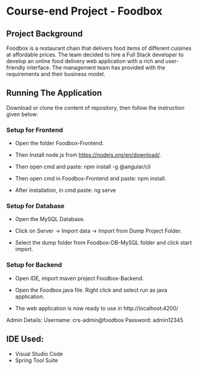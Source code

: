 # Course-end Project - Foodbox
## Project Background
Foodbox is a restaurant chain that delivers food items of different cuisines at affordable prices. The team decided to hire a Full Stack developer to develop an online food delivery web application with a rich and user-friendly interface. The management team has provided with the requirements and their business model.
## Running The Application
Download or clone the content of repository, then follow the instruction given below:
### Setup for Frontend
- Open the folder Foodbox-Frontend.
* Then Install node.js from https://nodejs.org/en/download/.
- Then open cmd and paste: npm install -g @angular/cli
* Then open cmd in Foodbox-Frontend and paste: npm install.
- After installation, in cmd paste: ng serve
### Setup for Database
- Open the MySQL Database.
* Click on Server -> Import data -> Import from Dump Project Folder.
- Select the dump folder from Foodbox-DB-MySQL folder and click start import.
### Setup for Backend
- Open IDE, import maven project Foodbox-Backend.
* Open the Foodbox.java file. Right click and select run as java application.
- The web application is now ready to use in http://localhost:4200/

Admin Details: Username: crs-admin@foodbox Password: admin12345

## IDE Used:
- Visual Studio Code
- Spring Tool Suite
